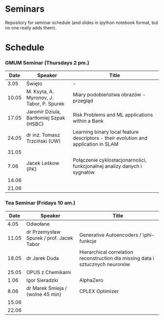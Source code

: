 # Seminars
Repository for seminar schedule (and slides in ipython notebook format, but no one really adds them).

# Schedule
### GMUM Seminar (Thursdays 2 pm.)
| Date  | Speaker                                            | Title                                                      |
|-------|----------------------------------------------------|----------------------------------------------------------- |
|  3.05 | Święto                                             | -                                                          |
| 10.05 | M. Ksyta, A. Myronov, J. Tabor, P. Spurek          | Miary podobieństwa obrazów - przegląd                      |
| 17.05 | Jaromir Dziula, Bartłomiej Szpak (HSBC)            | Risk Problems and ML applications within a Bank            |
| 24.05 | dr inż. Tomasz Trzciński (UW)                      | Learning binary local feature descriptors - their evolution and application in SLAM                                                      |
| 31.05 |                                                    |                                                            |
|  7.06 | Jacek Leśkow (PK)                                  | Połączenie cyklostacjonarności, funkcjonalnej analizy danych i sygnałów                                                           |
| 14.06 |                                                    |                                                            |
| 21.06 |                                                    |                                                            |


### Tea Seminar (Fridays 10 am.)
| Date  | Speaker                                            | Title                                                      |
|-------|----------------------------------------------------|----------------------------------------------------------- |     
|  4.05 | Odwołane                                           |                                                            |
| 11.05 | dr Przemysław Spurek / prof. Jacek Tabor           | Generative Autoencoders / \phi-funkcje                     |
| 18.05 | dr Jarek Duda                                      | Hierarchical correlation reconstruction dla missing data i sztucznych neuronów                                          |
| 25.05 | OPUS z Chemikami                                   |                                                            |
|  1.06 | Igor Sieradzki                                     | AlphaZero                                                  |
|  8.06 | dr Marek Śmieja / (wolne 45 min)                   | CPLEX Optimizer                                            |
| 15.06 |                                                    |                                                            |
| 22.06 |                                                    |                                                            |

